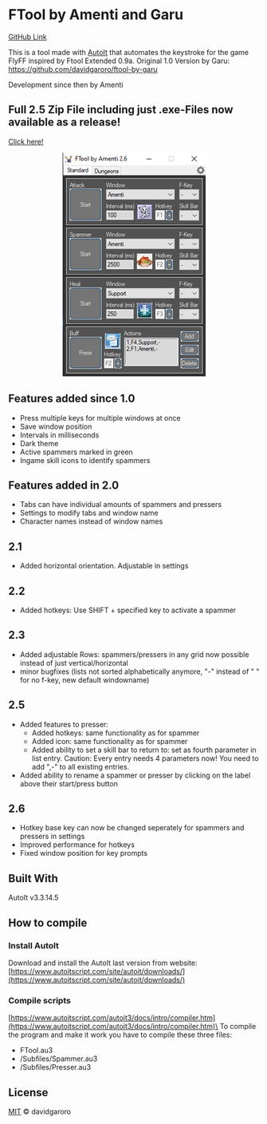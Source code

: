 
  
# FTool by Amenti and Garu
[GitHub Link](https://github.com/lucaw9/f_tool_amenti/)

This is a tool made with [AutoIt] that automates the keystroke for the game FlyFF inspired by Ftool Extended 0.9a.
Original 1.0 Version by Garu: https://github.com/davidgaroro/ftool-by-garu

Development since then by Amenti


## Full 2.5 Zip File including just .exe-Files now available as a release!
[Click here!](https://github.com/lucaw9/f_tool_amenti/releases/tag/v2.5.0)


[AutoIt]: https://www.autoitscript.com/

<p align="center">
    <img src="https://github.com/lucaw9/f_tool_amenti/blob/master/ftool_preview.png">
</p>

## Features added since 1.0
- Press multiple keys for multiple windows at once
- Save window position
- Intervals in milliseconds
- Dark theme
- Active spammers marked in green
- Ingame skill icons to identify spammers

## Features added in 2.0
- Tabs can have individual amounts of spammers and pressers
- Settings to modify tabs and window name
- Character names instead of window names

## 2.1
- Added horizontal orientation. Adjustable in settings

## 2.2
- Added hotkeys: Use SHIFT + specified key to activate a spammer

## 2.3
- Added adjustable Rows: spammers/pressers in any grid now possible instead of just vertical/horizontal
- minor bugfixes (lists not sorted alphabetically anymore, "-" instead of " " for no f-key, new default windowname)

## 2.5
- Added features to presser:
	- Added hotkeys: same functionality as for spammer
	- Added icon: same functionality as for spammer
	- Added ability to set a skill bar to return to: set as fourth parameter in list entry. Caution: Every entry needs 4 parameters now! You need to add ",-" to all existing entries.
- Added ability to rename a spammer or presser by clicking on the label above their start/press button

## 2.6
- Hotkey base key can now be changed seperately for spammers and pressers in settings
- Improved performance for hotkeys
- Fixed window position for key prompts

## Built With
AutoIt v3.3.14.5

## How to compile 
### Install AutoIt
Download and install the AutoIt last version from website:\
[https://www.autoitscript.com/site/autoit/downloads/](https://www.autoitscript.com/site/autoit/downloads/)

### Compile scripts
[https://www.autoitscript.com/autoit3/docs/intro/compiler.htm](https://www.autoitscript.com/autoit3/docs/intro/compiler.htm)\
To compile the program and make it work you have to compile these three files:
 - FTool.au3
 - /Subfiles/Spammer.au3
 - /Subfiles/Presser.au3

## License
[MIT](./LICENSE) &copy; davidgaroro
